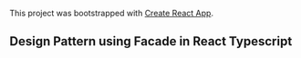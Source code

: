 This project was bootstrapped with [Create React App](https://github.com/facebook/create-react-app).

## Design Pattern using Facade in React Typescript
